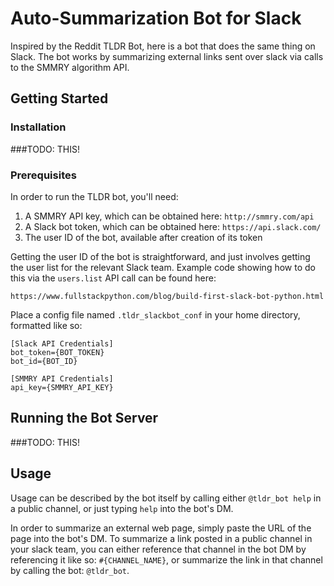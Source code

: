 # Auto-Summarization Bot for Slack

Inspired by the Reddit TLDR Bot, here is a bot that does the same thing on Slack.  The bot works by summarizing external links sent over slack via calls to the SMMRY algorithm API.

## Getting Started

### Installation

###TODO: THIS!

### Prerequisites

In order to run the TLDR bot, you'll need:
1) A SMMRY API key, which can be obtained here: ```http://smmry.com/api```
2) A Slack bot token, which can be obtained here: ```https://api.slack.com/```
3) The user ID of the bot, available after creation of its token

Getting the user ID of the bot is straightforward, and just involves getting the user list for the relevant Slack team.  Example code showing how to do this via the ```users.list``` API call can be found here:

```https://www.fullstackpython.com/blog/build-first-slack-bot-python.html```

Place a config file named ```.tldr_slackbot_conf``` in your home directory, formatted like so:

```
[Slack API Credentials]
bot_token={BOT_TOKEN}
bot_id={BOT_ID}

[SMMRY API Credentials]
api_key={SMMRY_API_KEY}
```

## Running the Bot Server

###TODO: THIS!

## Usage

Usage can be described by the bot itself by calling either ```@tldr_bot help``` in a public channel, or just typing ```help``` into the bot's DM.

In order to summarize an external web page, simply paste the URL of the page into the bot's DM.  To summarize a link posted in a public channel in your slack team, you can either reference that channel in the bot DM by referencing it like so: ```#{CHANNEL_NAME}```, or summarize the link in that channel by calling the bot: ```@tldr_bot```.


